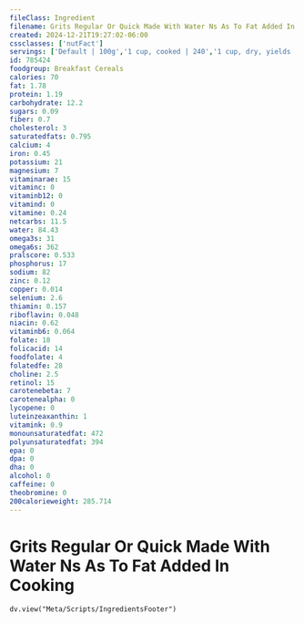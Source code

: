 ```yaml
---
fileClass: Ingredient
filename: Grits Regular Or Quick Made With Water Ns As To Fat Added In Cooking
created: 2024-12-21T19:27:02-06:00
cssclasses: ['nutFact']
servings: ['Default | 100g','1 cup, cooked | 240','1 cup, dry, yields | 965','1 oz, dry, yields | 185']
id: 785424
foodgroup: Breakfast Cereals
calories: 70
fat: 1.78
protein: 1.19
carbohydrate: 12.2
sugars: 0.09
fiber: 0.7
cholesterol: 3
saturatedfats: 0.795
calcium: 4
iron: 0.45
potassium: 21
magnesium: 7
vitaminarae: 15
vitaminc: 0
vitaminb12: 0
vitamind: 0
vitamine: 0.24
netcarbs: 11.5
water: 84.43
omega3s: 31
omega6s: 362
pralscore: 0.533
phosphorus: 17
sodium: 82
zinc: 0.12
copper: 0.014
selenium: 2.6
thiamin: 0.157
riboflavin: 0.048
niacin: 0.62
vitaminb6: 0.064
folate: 18
folicacid: 14
foodfolate: 4
folatedfe: 28
choline: 2.5
retinol: 15
carotenebeta: 7
carotenealpha: 0
lycopene: 0
luteinzeaxanthin: 1
vitamink: 0.9
monounsaturatedfat: 472
polyunsaturatedfat: 394
epa: 0
dpa: 0
dha: 0
alcohol: 0
caffeine: 0
theobromine: 0
200calorieweight: 285.714
---
```


# Grits Regular Or Quick Made With Water Ns As To Fat Added In Cooking

```dataviewjs
dv.view("Meta/Scripts/IngredientsFooter")
```